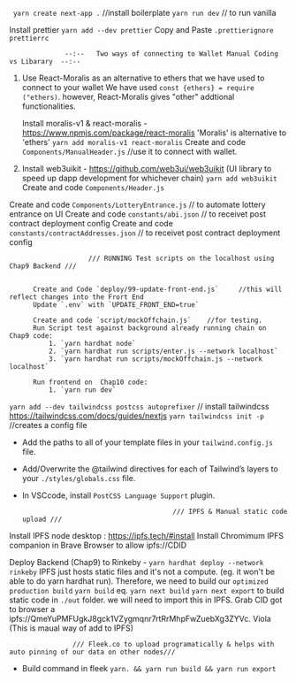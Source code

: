 ` yarn create next-app .`           //install boilerplate
`yarn run dev`                      // to run vanilla

Install prettier
                `yarn add --dev prettier`
Copy and Paste 
                `.prettierignore`
                `prettierrc`



                  --:--   Two ways of connecting to Wallet Manual Coding vs Libarary  --:--
1) 
    Use React-Moralis as an alternative to ethers that we have used to connect to your wallet
    We have used `const {ethers} = require ("ethers)`. however, React-Moralis gives "other" addtional functionalities.

    Install moralis-v1 & react-moralis - https://www.npmjs.com/package/react-moralis 'Moralis' is alternative to 'ethers'
    `yarn add moralis-v1 react-moralis`
Create and code `Components/ManualHeader.js` //use it to connect with wallet.
   

2) 
     Install web3uikit -  https://github.com/web3ui/web3uikit (UI library to speed up  dapp development for whichever  chain)
     `yarn add web3uikit`
     Create and code `Components/Header.js`

Create and code `Components/LotteryEntrance.js` // to automate lottery entrance on UI
Create and code `constants/abi.json` // to receivet post contract deployment config
Create and code `constants/contractAddresses.json` // to receivet post contract deployment config


                        /// RUNNING Test scripts on the localhost using Chap9 Backend ///


          Create and Code `deploy/99-update-front-end.js`     //this will reflect changes into the Frort End 
          Update `.env` with `UPDATE_FRONT_END=true`

          Create and code `script/mockOffchain.js`    //for testing.
          Run Script test against background already running chain on Chap9 code:
              1. `yarn hardhat node`
              2. `yarn hardhat run scripts/enter.js --network localhost`
              3. `yarn hardhat run scripts/mockOffchain.js --network localhost`

          Run frontend on  Chap10 code:
              1. `yarn run dev`

`yarn add --dev tailwindcss postcss autoprefixer` // install tailwindcss https://tailwindcss.com/docs/guides/nextjs
`yarn tailwindcss init -p` //creates a config file
- Add the paths to all of your template files in your `tailwind.config.js` file.
- Add/Overwrite the @tailwind directives for each of Tailwind’s layers to your `./styles/globals.css` file.
- In VSCcode, install `PostCSS Language Support` plugin.



                                            /// IPFS & Manual static code upload ///
Install IPFS node desktop : https://ipfs.tech/#install
Install Chromimum IPFS companion in Brave Browser to allow ipfs://CDID

Deploy Backend (Chap9) to Rinkeby - `yarn hardhat deploy --network rinkeby`
IPFS just hosts static files and it's not a compute. (eg. it won't be able to do yarn hardhat run). Therefore, we need to build our `optimized production build`
`yarn build` eq. `yarn next build`
`yarn next export`  to build static code in `./out` folder. we will need to import this in IPFS. Grab CID
got to browser a ipfs://QmeYuPMFUgkJ8gck1VZygmqnr7rtRrMhpFwZuebXg3ZYVc. Viola  (This is maual way of add to IPFS)

                    /// Fleek.co to upload programatically & helps with auto pinning of our data on other nodes///
- Build command in fleek `yarn. && yarn run build && yarn run export`